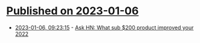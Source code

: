 # [Published on 2023-01-06](index.md)

* [2023-01-06, 09:23:15](https://news.ycombinator.com/item?id=34272687) - [Ask HN: What sub $200 product improved your 2022](https://news.ycombinator.com/item?id=34272687)
